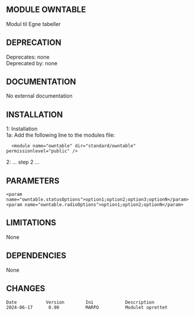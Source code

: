 
MODULE OWNTABLE
--------------------
Modul til Egne tabeller

DEPRECATION
--------------------
Deprecates: none         
Deprecated by: none

DOCUMENTATION
--------------------
No external documentation

INSTALLATION
--------------------

1: Installation  
1a: Add the following line to the modules file:

      <module name="owntable" dir="standard/owntable" permissionlevel="public" />

2: ... step 2 ...

PARAMETERS
--------------------

	<param name="owntable.statusOptions">option1;option2;option3;optionN</param>
	<param name="owntable.radioOptions">option1;option2;optionN</param>


LIMITATIONS
--------------------
None

DEPENDENCIES
--------------------
None

CHANGES
--------------------
```
Date           Version        Ini            Description 
2024-06-17      0.90          MARPO          Modulet oprettet
```